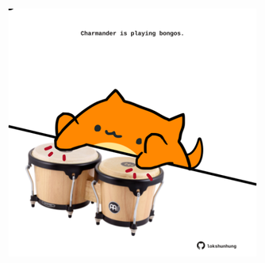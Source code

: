 <!-- built at 25/07/2024, 09:00:42 UTC -->
<p align="center">
  <img width="500" height="500" src="./ReadmeImage.svg">
</p>
